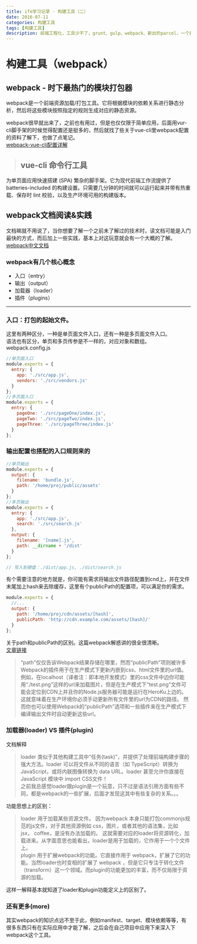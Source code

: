```yaml
---
title: ife学习记录 - 构建工具（二）
date: 2016-07-11
categories: 构建工具
tags: [构建工具]
description: 前端工程化，工具少不了，grunt、gulp、webpack、新出的parcel，一个接一个，先熟悉熟悉parcel和webpack。
---
```

# 构建工具（webpack）

## webpack - 时下最热门的模块打包器
webpack是一个前端资源加载/打包工具。它将根据模块的依赖关系进行静态分析，然后将这些模块按照指定的规则生成对应的静态资源。  
<!--more-->
webpack很早就出来了，之前也有用过，但是也仅仅限于简单应用，后面用vur-cli脚手架的时候觉得配置还是挺多的，然后就找了些关于vue-cli里webpack配置的资料了解下，也做了点笔记。  
[webpack-vue-cli配置详解](https://elmerlxy.com/2018/04/29/webpack-vue-cli%E9%85%8D%E7%BD%AE%E8%AF%A6%E8%A7%A3/)
>## vue-cli 命令行工具
为单页面应用快速搭建 (SPA) 繁杂的脚手架。它为现代前端工作流提供了 batteries-included 的构建设置。只需要几分钟的时间就可以运行起来并带有热重载、保存时 lint 校验，以及生产环境可用的构建版本。

## webpack文档阅读&实践
文档嘛就不用说了，当你想要了解一个之前未了解过的技术时，读文档可能是入门最快的方式，而后加上一些实践，基本上对这玩意就会有一个大概的了解。  
[webpack中文文档](https://webpack.docschina.org/concepts/)  
### webpack有几个核心概念
* 入口（entry）
* 输出（output）
* 加载器（loader）
* 插件（plugins）  
---

### 入口：打包的起始文件。
这里有两种区分，一种是单页面文件入口，还有一种是多页面文件入口。  
语法也有区分，单页和多页传参是不一样的，对应对象和数组。
webpack.config.js
```javascript
//单页面入口
module.exports = {
  entry: {
    app: './src/app.js',
    vendors: './src/vendors.js'
  }
};
//多页面入口
module.exports = {
  entry: {
    pageOne: './src/pageOne/index.js',
    pageTwo: './src/pageTwo/index.js',
    pageThree: './src/pageThree/index.js'
  }
};
```
### 输出配置也搭配的入口规则来的
```javascript
//单页输出
module.exports = {
  output: {
    filename: 'bundle.js',
    path: '/home/proj/public/assets'
  }
};
//多页输出
module.exports = {
  entry: {
    app: './src/app.js',
    search: './src/search.js'
  },
  output: {
    filename: '[name].js',
    path: __dirname + '/dist'
  }
};

// 写入到硬盘：./dist/app.js, ./dist/search.js
```
有个需要注意的地方就是，你可能有需求将输出文件路径配置到cnd上，并在文件末尾加上hash来去除缓存，这里有个publicPath的配置项，可以满足你的需求。  
```javascript
module.exports = {
  //...
  output: {
    path: '/home/proj/cdn/assets/[hash]',
    publicPath: 'http://cdn.example.com/assets/[hash]/'
  }
};
```
关于path和publicPath的区别。这篇webpack解惑讲的很全很清晰。  
[文章链接](https://www.jianshu.com/p/dcb28b582318)
>“path”仅仅告诉Webpack结果存储在哪里，然而“publicPath”项则被许多Webpack的插件用于在生产模式下更新内嵌到css、html文件里的url值。
例如，在localhost（译者注：即本地开发模式）里的css文件中边你可能用“./test.png”这样的url来加载图片，但是在生产模式下“test.png”文件可能会定位到CDN上并且你的Node.js服务器可能是运行在HeroKu上边的。这就意味着在生产环境你必须手动更新所有文件里的url为CDN的路径。
然而你也可以使用Webpack的“publicPath”选项和一些插件来在生产模式下编译输出文件时自动更新这些url。  

### 加载器(loader) VS 插件(plugin)
文档解释  
>loader 类似于其他构建工具中“任务(task)”，并提供了处理前端构建步骤的强大方法。loader 可以将文件从不同的语言（如 TypeScript）转换为 JavaScript，或将内联图像转换为 data URL。loader 甚至允许你直接在 JavaScript 模块中 import CSS文件！  
之前我总感觉loader跟plugin是一个玩意，只不过是语法引用方面有些不同，都是webpack的一些扩展，后面才发现这其中有些复杂的关系。。。  

功能思想上的区别：
>loader 用于加载某些资源文件。 因为webpack 本身只能打包commonjs规范的js文件，对于其他资源例如 css，图片，或者其他的语法集，比如 jsx， coffee，是没有办法加载的。 这就需要对应的loader将资源转化，加载进来。从字面意思也能看出，loader是用于加载的，它作用于一个个文件上。  
plugin 用于扩展webpack的功能。它直接作用于 webpack，扩展了它的功能。当然loader也时变相的扩展了 webpack ，但是它只专注于转化文件（transform）这一个领域。而plugin的功能更加的丰富，而不仅局限于资源的加载。

这样一解释基本就知道了loader和plugin功能定义上的区别了。  

### 还有更多(more)
其实webpack的知识点远不至于此，例如manifest、target、模块依赖等等，有很多东西只有在实际应用中才能了解，之后会在自己项目中应用下来深入下webpack这个工具。
